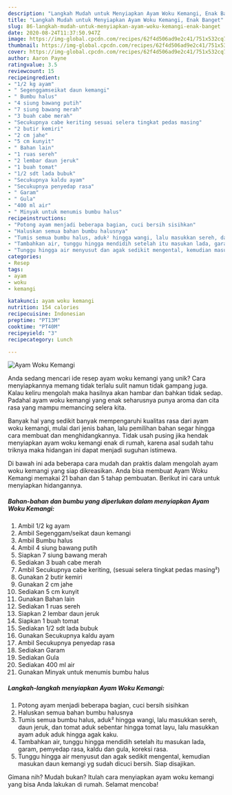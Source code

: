 ```yaml
---
description: "Langkah Mudah untuk Menyiapkan Ayam Woku Kemangi, Enak Banget"
title: "Langkah Mudah untuk Menyiapkan Ayam Woku Kemangi, Enak Banget"
slug: 86-langkah-mudah-untuk-menyiapkan-ayam-woku-kemangi-enak-banget
date: 2020-08-24T11:37:50.947Z
image: https://img-global.cpcdn.com/recipes/62f4d506ad9e2c41/751x532cq70/ayam-woku-kemangi-foto-resep-utama.jpg
thumbnail: https://img-global.cpcdn.com/recipes/62f4d506ad9e2c41/751x532cq70/ayam-woku-kemangi-foto-resep-utama.jpg
cover: https://img-global.cpcdn.com/recipes/62f4d506ad9e2c41/751x532cq70/ayam-woku-kemangi-foto-resep-utama.jpg
author: Aaron Payne
ratingvalue: 3.5
reviewcount: 15
recipeingredient:
- "1/2 kg ayam"
- " Segenggamseikat daun kemangi"
- " Bumbu halus"
- "4 siung bawang putih"
- "7 siung bawang merah"
- "3 buah cabe merah"
- "Secukupnya cabe keriting sesuai selera tingkat pedas masing"
- "2 butir kemiri"
- "2 cm jahe"
- "5 cm kunyit"
- " Bahan lain"
- "1 ruas sereh"
- "2 lembar daun jeruk"
- "1 buah tomat"
- "1/2 sdt lada bubuk"
- "Secukupnya kaldu ayam"
- "Secukupnya penyedap rasa"
- " Garam"
- " Gula"
- "400 ml air"
- " Minyak untuk menumis bumbu halus"
recipeinstructions:
- "Potong ayam menjadi beberapa bagian, cuci bersih sisihkan"
- "Haluskan semua bahan bumbu halusnya"
- "Tumis semua bumbu halus, aduk² hingga wangi, lalu masukkan sereh, daun jeruk, dan tomat aduk sebentar hingga tomat layu, lalu masukkan ayam aduk aduk hingga agak kaku."
- "Tambahkan air, tunggu hingga mendidih setelah itu masukan lada, garam, pemyedap rasa, kaldu dan gula, koreksi rasa."
- "Tunggu hingga air menyusut dan agak sedikit mengental, kemudian masukan daun kemangi yg sudah dicuci bersih. Siap disajikan."
categories:
- Resep
tags:
- ayam
- woku
- kemangi

katakunci: ayam woku kemangi 
nutrition: 154 calories
recipecuisine: Indonesian
preptime: "PT13M"
cooktime: "PT40M"
recipeyield: "3"
recipecategory: Lunch

---
```



![Ayam Woku Kemangi](https://img-global.cpcdn.com/recipes/62f4d506ad9e2c41/751x532cq70/ayam-woku-kemangi-foto-resep-utama.jpg)

Anda sedang mencari ide resep ayam woku kemangi yang unik? Cara menyiapkannya memang tidak terlalu sulit namun tidak gampang juga. Kalau keliru mengolah maka hasilnya akan hambar dan bahkan tidak sedap. Padahal ayam woku kemangi yang enak seharusnya punya aroma dan cita rasa yang mampu memancing selera kita.



Banyak hal yang sedikit banyak mempengaruhi kualitas rasa dari ayam woku kemangi, mulai dari jenis bahan, lalu pemilihan bahan segar hingga cara membuat dan menghidangkannya. Tidak usah pusing jika hendak menyiapkan ayam woku kemangi enak di rumah, karena asal sudah tahu triknya maka hidangan ini dapat menjadi suguhan istimewa.


Di bawah ini ada beberapa cara mudah dan praktis dalam mengolah ayam woku kemangi yang siap dikreasikan. Anda bisa membuat Ayam Woku Kemangi memakai 21 bahan dan 5 tahap pembuatan. Berikut ini cara untuk menyiapkan hidangannya.

<!--inarticleads1-->

##### Bahan-bahan dan bumbu yang diperlukan dalam menyiapkan Ayam Woku Kemangi:

1. Ambil 1/2 kg ayam
1. Ambil  Segenggam/seikat daun kemangi
1. Ambil  Bumbu halus
1. Ambil 4 siung bawang putih
1. Siapkan 7 siung bawang merah
1. Sediakan 3 buah cabe merah
1. Ambil Secukupnya cabe keriting, (sesuai selera tingkat pedas masing²)
1. Gunakan 2 butir kemiri
1. Gunakan 2 cm jahe
1. Sediakan 5 cm kunyit
1. Gunakan  Bahan lain
1. Sediakan 1 ruas sereh
1. Siapkan 2 lembar daun jeruk
1. Siapkan 1 buah tomat
1. Sediakan 1/2 sdt lada bubuk
1. Gunakan Secukupnya kaldu ayam
1. Ambil Secukupnya penyedap rasa
1. Sediakan  Garam
1. Sediakan  Gula
1. Sediakan 400 ml air
1. Gunakan  Minyak untuk menumis bumbu halus




<!--inarticleads2-->

##### Langkah-langkah menyiapkan Ayam Woku Kemangi:

1. Potong ayam menjadi beberapa bagian, cuci bersih sisihkan
1. Haluskan semua bahan bumbu halusnya
1. Tumis semua bumbu halus, aduk² hingga wangi, lalu masukkan sereh, daun jeruk, dan tomat aduk sebentar hingga tomat layu, lalu masukkan ayam aduk aduk hingga agak kaku.
1. Tambahkan air, tunggu hingga mendidih setelah itu masukan lada, garam, pemyedap rasa, kaldu dan gula, koreksi rasa.
1. Tunggu hingga air menyusut dan agak sedikit mengental, kemudian masukan daun kemangi yg sudah dicuci bersih. Siap disajikan.




Gimana nih? Mudah bukan? Itulah cara menyiapkan ayam woku kemangi yang bisa Anda lakukan di rumah. Selamat mencoba!
